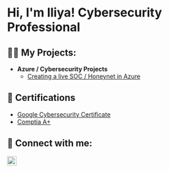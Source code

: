 <h1>Hi, I'm Iliya! Cybersecurity Professional 

<h2>👨‍💻 My Projects:</h2>

- <b>Azure / Cybersecurity Projects</b>
  - [Creating a live SOC / Honeynet in Azure](https://github.com/IliyaInCyber/AzureSOC)

<h2>📜 Certifications </h2>

- [Google Cybersecurity Certificate](https://www.coursera.org/account/accomplishments/professional-cert/DREJUP8QX8NZ)
- [Comptia A+](https://imgur.com/a/KT7yNHx)
<h2> 🤳 Connect with me:</h2>


[<img align="left" alt="JoshMadakor | LinkedIn" width="22px" src="https://cdn.jsdelivr.net/npm/simple-icons@v3/icons/linkedin.svg" />][linkedin]


[linkedin]: https://linkedin.com/in/joshmadakor
